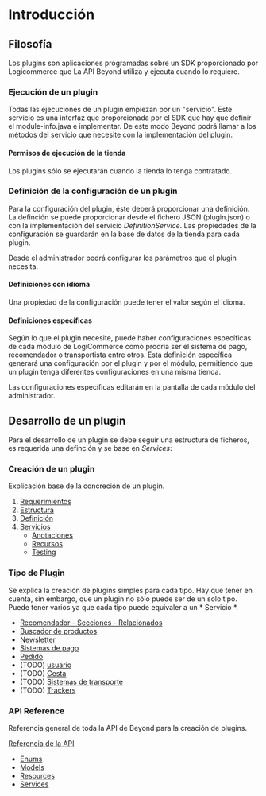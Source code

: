 # Introducción

## Filosofía

Los plugins son aplicaciones programadas sobre un SDK proporcionado por Logicommerce que La API Beyond utiliza y ejecuta cuando lo requiere.

### Ejecución de un plugin

Todas las ejecuciones de un plugin empiezan por un "servicio". Este servicio es una interfaz que proporcionada por el SDK que hay que definir el module-info.java e implementar. De este modo Beyond podrá llamar a los métodos del servicio que necesite con la implementación del plugin.

#### Permisos de ejecución de la tienda

Los plugins sólo se ejecutarán cuando la tienda lo tenga contratado.

### Definición de la configuración de un plugin

Para la configuración del plugin, éste deberá proporcionar una definición. La definción se puede proporcionar desde el fichero JSON (plugin.json) o con la implementación del servicio *DefinitionService*. Las propiedades de la configuración se guardarán en la base de datos de la tienda para cada plugin.

Desde el administrador podrá configurar los parámetros que el plugin necesita.

#### Definiciones con idioma

Una propiedad de la configuración puede tener el valor según el idioma.

#### Definiciones específicas

Según lo que el plugin necesite, puede haber configuraciones específicas de cada módulo de LogiCommerce como prodria ser el sistema de pago, recomendador o transportista entre otros. Esta definición específica generará una configuración por el plugin y por el módulo, permitiendo que un plugin tenga diferentes configuraciones en una misma tienda.

Las configuraciones específicas editarán en la pantalla de cada módulo del administrador.

## Desarrollo de un plugin

Para el desarrollo de un plugin se debe seguir una estructura de ficheros, es requerida una definción y se base en *Services*:

### Creación de un plugin

Explicación base de la concreción de un plugin.

1. [Requerimientos](Requires.md)
2. [Estructura](Structure.md)
3. [Definición](Definition.md)
4. [Servicios](Services.md)
   - [Anotaciones](Annotations.md)
   - [Recursos](Resources.md)
   - [Testing](Testing.md)

### Tipo de Plugin

Se explica la creación de plugins simples para cada tipo. Hay que tener en cuenta, sin embargo, que un plugin no sólo puede ser de un solo tipo. Puede tener varios ya que cada tipo puede equivaler a un * Servicio *.

- [Recomendador - Secciones - Relacionados](Plugins/RelatedItems.md)
- [Buscador de productos](Plugins/SearchProducts.md)
- [Newsletter](Plugins/Newsletter.md)
- [Sistemas de pago](Plugins/Payment.md)
- [Pedido](Plugins/Checkout.md)
- (TODO) [usuario](Plugins/User.md)
- (TODO) [Cesta](Plugins/Basket.md) 
- (TODO) [Sistemas de transporte](Plugins/ShipmentSystems.md)
- (TODO) [Trackers](Plugins/Trackers.md)

### API Reference

Referencia general de toda la API de Beyond para la creación de plugins.

[Referencia de la API](APIReference/)

- [Enums](APIReference/Enums/)
- [Models](APIReference/Models/)
- [Resources](APIReference/Resources/)
- [Services](APIReference/Services/)